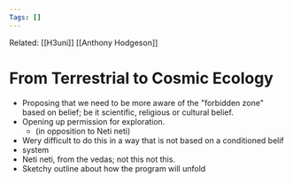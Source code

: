 ```yaml
---
Tags: []
---
```

Related: [[H3uni]] [[Anthony Hodgeson]]
# From Terrestrial to Cosmic Ecology

- Proposing that we need to be more aware of the "forbidden zone" based on belief; be it scientific, religious or cultural belief. 
- Opening up permission for exploration.
	- (in opposition to Neti neti)
- Wery difficult to do this in a way that is not based on a conditioned belif
- system
- Neti neti, from the vedas; not this not this.
- Sketchy outline about how the program will unfold  